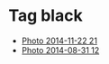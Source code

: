 <!--
title: Tag black
date: 2020-06-28T14:51:44.615Z
tags:
-->
# Tag black

 * [Photo 2014-11-22 21](103308570702.md)
 * [Photo 2014-08-31 12](96256628092.md)